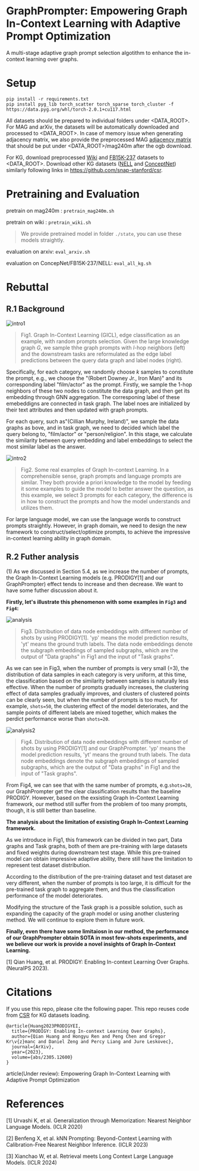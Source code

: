 # GraphPrompter: Empowering Graph In-Context Learning with Adaptive Prompt Optimization

A multi-stage adaptive graph prompt selection algotithm to enhance the in-context learning over graphs.

<!-- ![GraphPrompter](overview-of-GraphPrompter.png) -->


# Setup

```
pip install -r requirements.txt
pip install pyg_lib torch_scatter torch_sparse torch_cluster -f https://data.pyg.org/whl/torch-2.0.1+cu117.html

```

All datasets should be prepared to individual folders under <DATA_ROOT>. For MAG and arXiv, the datasets will be automatically downloaded and processed to <DATA_ROOT>. In case of memory issue when generating adjacency matrix, we also provide the preprocessed MAG [adjacency matrix](http://snap.stanford.edu/prodigy/mag240m_adj_bi.pt) that should be put under <DATA_ROOT>/mag240m after the ogb download.

For KG, download preprocessed [Wiki](http://snap.stanford.edu/prodigy/Wiki.zip) and [FB15K-237](http://snap.stanford.edu/prodigy/FB15K-237.zip) datasets to <DATA_ROOT>. Download other KG datasets ([NELL](http://snap.stanford.edu/csr/NELL.zip) and [ConceptNet](http://snap.stanford.edu/csr/ConceptNet.zip)) similarly following links in https://github.com/snap-stanford/csr.

# Pretraining and Evaluation

pretrain on mag240m : `pretrain_mag240m.sh`

pretrain on wiki : `pretrain_wiki.sh`

> We provide pretrained model in folder `./state`, you can use these models straightly.

evaluation on arxiv: `eval_arxiv.sh`

evaluation on ConcepNet/FB15K-237/NELL: `eval_all_kg.sh`


# Rebuttal

## R.1 Background

![intro1](figs/intro1.png)

> Fig1. Graph In-Context Learning (GICL), edge classification as an example, with random prompts selection. Given the large knowledge graph $G$, we sample thhe graph prompts with $l$-hop neighbors (left) and the downstream tasks are reformulated as the edge label predictions between the query data graph and label nodes (right).
>
Specifically, for each category, we randomly choose $k$ samples to constitute the prompt, e.g., we choose the "(Robert Downey Jr., Iron Man)" and its corresponding label "film/actor" as the prompt. Firstly, we sample the $1$-hop neighbors of these two nodes to constitute the data graph, and then get its embedding through GNN aggregation. The corresponing label of these emebeddigns are connected in task graph.  The label noes are initialized by their text attributes and then updated with graph prompts. 

For each query, such as"(Cillian Murphy, Ireland)", we sample the data graphs as bove, and in task graph, we need to decided which label the query belong to, "film/actor" or "person/religion". In this stage, we calculate the similarity between query embedding and label embeddings to select the most similar label as the answer.


![intro2](figs/intro2.png)
> Fig2. Some real examples of Graph In-context Learning. In a comprehensible sense, graph prompts and language prompts are similar. They both provide a priori knowledge to the model by feeding it some examples to guide the model to better answer the question, as this example, we select $3$ prompts for each category, the difference is in how to construct the prompts and how the model understands and utilizes them. 
>
For large language model, we can use the language words to construct prompts straightly. However, in graph domain, we need to design the new framework to construct/select/optimize prompts, to achieve the impressive in-context learning ability in graph domain.


## R.2 Futher analysis

(1) As we discussed in Section 5.4, as we increase the number of prompts, the Graph In-Context Learning models (e.g. PRODIGY[1] and our GraphPrompter) effect tends to increase and then decrease. We want to have some futher discussion about it.

**Firstly, let's illustrate this phenomenon with some examples in `Fig3` and `Fig4`:**

![analysis](figs/analysis.png)

> Fig3. Distribution of data node embeddings with different number of shots by using PRODIGY[1]. 'yp' means the model prediction results, 'yt' means the ground truth labels. The data node embeddings denote the subgraph embeddings of sampled subgraphs, which are the output of "Data graphs" in Fig1 and the input of "Task graphs".
>

As we can see in Fig3, when the number of prompts is very small (=3), the distribution of data samples in each category is very uniform, at this time, the classification based on the similarity between samples is naturally less effective. When the number of prompts gradually increases, the clustering effect of data samples gradually improves, and clusters of clustered points can be clearly seen, but when the number of prompts is too much, for example, `shots=50`, the clustering effect of the model deteriorates, and the sample points of different labels are mixed together, which makes the perdict performance worse than `shots=20`.

![analysis2](figs/analysis2.png)

> Fig4. Distribution of data node embeddings with different number of shots by using PRODIGY[1] and our GraphPrompter. 'yp' means the model prediction results, 'yt' means the ground truth labels. The data node embeddings denote the subgraph embeddings of sampled subgraphs, which are the output of "Data graphs" in Fig1 and the input of "Task graphs".

From Fig4, we can see that with the same number of prompts, e.g.`shots=20`, our GraphPrompter get the clear classification results than the baseline PRODIGY. However, based on the exsisting Graph In-Context Learning framework, our method still suffer from the problem of too many prompts, though, it is still better than baseline.


**The analysis about the limitation of exsisting Graph In-Context Learning framework.**

As we introduce in Fig1, this framework can be divided in two part, Data graphs and Task graphs, both of them are pre-training with large datasets and fixed weights during downstream test stage. While this pre-trained model can obtain impressive adaptive ability, there still have the limitation to represent test dataset distribution.

According to the distribution of the pre-training dataset and test dataset are very different, when the number of prompts is too large, it is difficult for the pre-trained task graph to aggregate them, and thus the classification performance of the model deteriorates. 

Modifying the structure of the Task graph is a possible solution, such as expanding the capacity of the graph model or using another clustering method. We will continue to explore them in future work.

**Finally, even there have some limitaiosn in our method, the performance of our GraphPrompter obtain SOTA in most few-shots experiments, and we believe our work is provide a novel insights of Graph In-Context Learning.**

[1] Qian Huang, et al. PRODIGY: Enabling In-context Learning Over Graphs. (NeuraIPS 2023).
# Citations

If you use this repo, please cite the following paper. This repo reuses code from [CSR](https://github.com/snap-stanford/csr) for KG datasets loading.

```
@article{Huang2023PRODIGYEI,
  title={PRODIGY: Enabling In-context Learning Over Graphs},
  author={Qian Huang and Hongyu Ren and Peng Chen and Gregor Kr\v{z}manc and Daniel Zeng and Percy Liang and Jure Leskovec},
  journal={ArXiv},
  year={2023},
  volume={abs/2305.12600}
}
```

article(Under review):  Empowering Graph In-Context Learning with Adaptive Prompt Optimization

# References
[1] Urvashi K, et al. Generalization through Memorization: Nearest Neighbor Language Models. (ICLR 2020)

[2] Benfeng X, et al. kNN Prompting: Beyond-Context Learning with Calibration-Free Nearest Neighbor Inference. (ICLR 2023)

[3] Xianchao W,  et al. Retrieval meets Long Context Large Language Models. (ICLR 2024)
